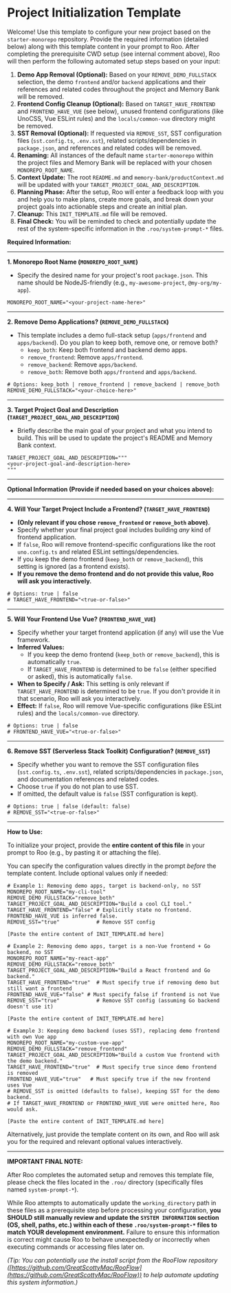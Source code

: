 <!--
ROO PREREQUISITE INSTRUCTIONS:
Before loading the memory bank and processing user input or the steps below, perform the following:
1. Identify the Current Working Directory (CWD) of this project.
2. Search all files within the `.roo/` directory (specifically `system-prompt-*` files).
3. Replace all instances of the hardcoded path `/home/mine/starter-monorepo` with the identified CWD.
4. AFTER completing the path replacement, proceed to parse user-provided configuration values (if any) and load the Memory Bank (if present).
-->

# Project Initialization Template

Welcome! Use this template to configure your new project based on the `starter-monorepo` repository. Provide the required information (detailed below) along with this template content in your prompt to Roo. After completing the prerequisite CWD setup (see internal comment above), Roo will then perform the following automated setup steps based on your input:

1.  **Demo App Removal (Optional):** Based on your `REMOVE_DEMO_FULLSTACK` selection, the demo `frontend` and/or `backend` applications and their references and related codes throughout the project and Memory Bank will be removed.
2.  **Frontend Config Cleanup (Optional):** Based on `TARGET_HAVE_FRONTEND` and `FRONTEND_HAVE_VUE` (see below), unused frontend configurations (like UnoCSS, Vue ESLint rules) and the `locals/common-vue` directory might be removed.
3.  **SST Removal (Optional):** If requested via `REMOVE_SST`, SST configuration files (`sst.config.ts`, `.env.sst`), related scripts/dependencies in `package.json`, and references and related codes will be removed.
4.  **Renaming:** All instances of the default name `starter-monorepo` within the project files and Memory Bank will be replaced with your chosen `MONOREPO_ROOT_NAME`.
5.  **Context Update:** The root `README.md` and `memory-bank/productContext.md` will be updated with your `TARGET_PROJECT_GOAL_AND_DESCRIPTION`.
6.  **Planning Phase:** After the setup, Roo will enter a feedback loop with you and help you to make plans, create more goals, and break down your project goals into actionable steps and create an initial plan.
7.  **Cleanup:** This `INIT_TEMPLATE.md` file will be removed.
8.  **Final Check:** You will be reminded to check and potentially update the rest of the system-specific information in the `.roo/system-prompt-*` files.

**Required Information:**

---

**1. Monorepo Root Name (`MONOREPO_ROOT_NAME`)**

*   Specify the desired name for your project's root `package.json`. This name should be NodeJS-friendly (e.g., `my-awesome-project`, `@my-org/my-app`).

```text
MONOREPO_ROOT_NAME="<your-project-name-here>"
```

---

**2. Remove Demo Applications? (`REMOVE_DEMO_FULLSTACK`)**

*   This template includes a demo full-stack setup (`apps/frontend` and `apps/backend`). Do you plan to keep both, remove one, or remove both?
    *   `keep_both`: Keep both frontend and backend demo apps.
    *   `remove_frontend`: Remove `apps/frontend`.
    *   `remove_backend`: Remove `apps/backend`.
    *   `remove_both`: Remove both `apps/frontend` and `apps/backend`.

```text
# Options: keep_both | remove_frontend | remove_backend | remove_both
REMOVE_DEMO_FULLSTACK="<your-choice-here>"
```

---

**3. Target Project Goal and Description (`TARGET_PROJECT_GOAL_AND_DESCRIPTION`)**

*   Briefly describe the main goal of your project and what you intend to build. This will be used to update the project's README and Memory Bank context.

```text
TARGET_PROJECT_GOAL_AND_DESCRIPTION="""
<your-project-goal-and-description-here>
"""
```

---

**Optional Information (Provide if needed based on your choices above):**

---

**4. Will Your Target Project Include a Frontend? (`TARGET_HAVE_FRONTEND`)**

*   **(Only relevant if you chose `remove_frontend` or `remove_both` above)**.
*   Specify whether your final project goal includes building *any* kind of frontend application.
*   If `false`, Roo will remove frontend-specific configurations like the root `uno.config.ts` and related ESLint settings/dependencies.
*   If you keep the demo frontend (`keep_both` or `remove_backend`), this setting is ignored (as a frontend exists).
*   **If you remove the demo frontend and do not provide this value, Roo will ask you interactively.**

```text
# Options: true | false
# TARGET_HAVE_FRONTEND="<true-or-false>"
```

---

**5. Will Your Frontend Use Vue? (`FRONTEND_HAVE_VUE`)**

*   Specify whether your target frontend application (if any) will use the Vue framework.
*   **Inferred Values:**
    *   If you keep the demo frontend (`keep_both` or `remove_backend`), this is automatically `true`.
    *   If `TARGET_HAVE_FRONTEND` is determined to be `false` (either specified or asked), this is automatically `false`.
*   **When to Specify / Ask:** This setting is only relevant if `TARGET_HAVE_FRONTEND` is determined to be `true`. If you don't provide it in that scenario, Roo will ask you interactively.
*   **Effect:** If `false`, Roo will remove Vue-specific configurations (like ESLint rules) and the `locals/common-vue` directory.

```text
# Options: true | false
# FRONTEND_HAVE_VUE="<true-or-false>"
```

---

**6. Remove SST (Serverless Stack Toolkit) Configuration? (`REMOVE_SST`)**

*   Specify whether you want to remove the SST configuration files (`sst.config.ts`, `.env.sst`), related scripts/dependencies in `package.json`, and documentation references and related codes.
*   Choose `true` if you do not plan to use SST.
*   If omitted, the default value is `false` (SST configuration is kept).

```text
# Options: true | false (default: false)
# REMOVE_SST="<true-or-false>"
```

---

**How to Use:**

To initialize your project, provide the **entire content of this file** in your prompt to Roo (e.g., by pasting it or attaching the file).

You can specify the configuration values directly in the prompt *before* the template content. Include optional values only if needed:

```
# Example 1: Removing demo apps, target is backend-only, no SST
MONOREPO_ROOT_NAME="my-cli-tool"
REMOVE_DEMO_FULLSTACK="remove_both"
TARGET_PROJECT_GOAL_AND_DESCRIPTION="Build a cool CLI tool."
TARGET_HAVE_FRONTEND="false" # Explicitly state no frontend. FRONTEND_HAVE_VUE is inferred false.
REMOVE_SST="true"            # Remove SST config

[Paste the entire content of INIT_TEMPLATE.md here]

# Example 2: Removing demo apps, target is a non-Vue frontend + Go backend, no SST
MONOREPO_ROOT_NAME="my-react-app"
REMOVE_DEMO_FULLSTACK="remove_both"
TARGET_PROJECT_GOAL_AND_DESCRIPTION="Build a React frontend and Go backend."
TARGET_HAVE_FRONTEND="true"  # Must specify true if removing demo but still want a frontend
FRONTEND_HAVE_VUE="false" # Must specify false if frontend is not Vue
REMOVE_SST="true"            # Remove SST config (assuming Go backend doesn't use it)

[Paste the entire content of INIT_TEMPLATE.md here]

# Example 3: Keeping demo backend (uses SST), replacing demo frontend with own Vue app
MONOREPO_ROOT_NAME="my-custom-vue-app"
REMOVE_DEMO_FULLSTACK="remove_frontend"
TARGET_PROJECT_GOAL_AND_DESCRIPTION="Build a custom Vue frontend with the demo backend."
TARGET_HAVE_FRONTEND="true"  # Must specify true since demo frontend is removed
FRONTEND_HAVE_VUE="true"   # Must specify true if the new frontend uses Vue
# REMOVE_SST is omitted (defaults to false), keeping SST for the demo backend.
# If TARGET_HAVE_FRONTEND or FRONTEND_HAVE_VUE were omitted here, Roo would ask.

[Paste the entire content of INIT_TEMPLATE.md here]
```

Alternatively, just provide the template content on its own, and Roo will ask you for the required and relevant optional values interactively.

<!-- For Roo, make sure you ask interactively for each value, don't ask all of them at once -->

---

**IMPORTANT FINAL NOTE:**

After Roo completes the automated setup and removes this template file, please check the files located in the `.roo/` directory (specifically files named `system-prompt-*`).

While Roo attempts to automatically update the `working_directory` path in these files as a prerequisite step before processing your configuration, **you SHOULD still manually review and update the `SYSTEM INFORMATION` section (OS, shell, paths, etc.) within each of these `.roo/system-prompt-*` files to match YOUR development environment.** Failure to ensure this information is correct might cause Roo to behave unexpectedly or incorrectly when executing commands or accessing files later on.

*(Tip: You can potentially use the install script from the RooFlow repository ([https://github.com/GreatScottyMac/RooFlow](https://github.com/GreatScottyMac/RooFlow)) to help automate updating this system information.)*
